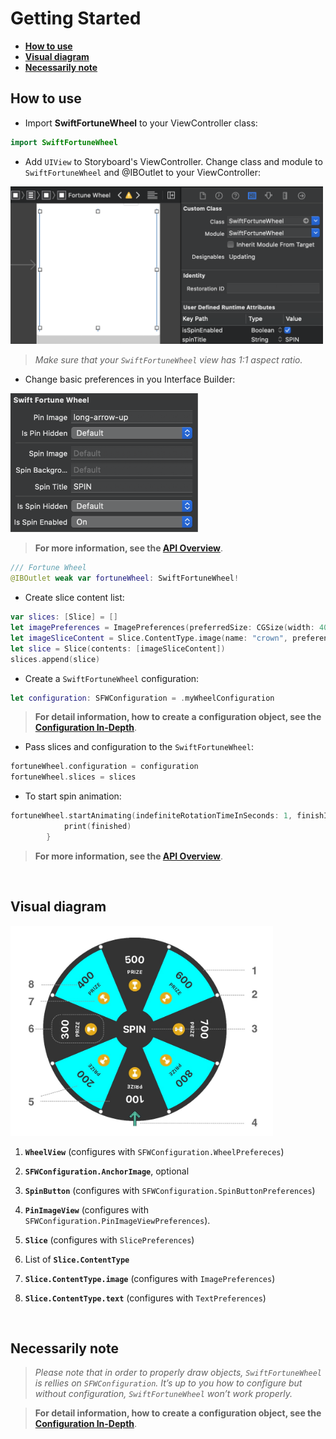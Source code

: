 # Getting Started
- [**How to use**](#how—to-use)
- [**Visual diagram**](#visual—diagram)
- [**Necessarily note**](#necessarily—note)

## How to use

- Import **SwiftFortuneWheel** to your ViewController class:

``` Swift
import SwiftFortuneWheel
```

- Add `UIView` to Storyboard's ViewController. Change class and module to `SwiftFortuneWheel` and @IBOutlet to your ViewController:

<img src="../Images/storyboard.png" width="500"/>

> _Make sure that your `SwiftFortuneWheel` view has 1:1 aspect ratio._

- Change basic preferences in you Interface Builder:


<img src="../Images/ibpreferences.png" width="300"/>

> **For more information, see the [API Overview](API_Overview.md)**.

``` Swift
/// Fortune Wheel
@IBOutlet weak var fortuneWheel: SwiftFortuneWheel!
```

- Create slice content list:

``` Swift
var slices: [Slice] = []
let imagePreferences = ImagePreferences(preferredSize: CGSize(width: 40, height: 40), verticalOffset: 40)
let imageSliceContent = Slice.ContentType.image(name: "crown", preferenes: imagePreferences)
let slice = Slice(contents: [imageSliceContent])
slices.append(slice)
```

- Create a `SwiftFortuneWheel` configuration:


``` Swift
let configuration: SFWConfiguration = .myWheelConfiguration
```

> **For detail information, how to create a configuration object, see the [Configuration In-Depth](Configuration_indepth.md)**.

- Pass slices and configuration to the `SwiftFortuneWheel`:

``` Swift
fortuneWheel.configuration = configuration
fortuneWheel.slices = slices
```

- To start spin animation:

``` Swift
fortuneWheel.startAnimating(indefiniteRotationTimeInSeconds: 1, finishIndex: 0) { (finished) in
            print(finished)
        }
```

> **For more information, see the [API Overview](API_Overview.md)**.

</br>

## Visual diagram

<img src="../Images/diagram.jpg" width="420"/>

1. **`WheelView`** (configures with `SFWConfiguration.WheelPrefereces`)

2. **`SFWConfiguration.AnchorImage`**, optional

3. **`SpinButton`** (configures with `SFWConfiguration.SpinButtonPreferences`)

4. **`PinImageView`** (configures with `SFWConfiguration.PinImageViewPreferences`).

5. **`Slice`** (configures with `SlicePreferences`)

6. List of **`Slice.ContentType`**

7. **`Slice.ContentType.image`** (configures with `ImagePreferences`)

8. **`Slice.ContentType.text`** (configures with `TextPreferences`)

</br>

## Necessarily note

> _Please note that in order to properly draw objects, `SwiftFortuneWheel` is rellies on `SFWConfiguration`. It’s up to you how to configure but without configuration, `SwiftFortuneWheel` won’t work properly._

> **For detail information, how to create a configuration object, see the [Configuration In-Depth](Configuration_indepth.md)**.





